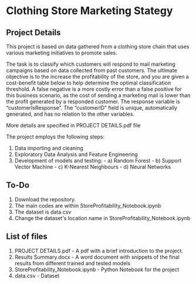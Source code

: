 # Clothing Store Marketing Stategy

## Project Details
This project is based on data gathered from a clothing store chain that uses various marketing initiatives to promote sales. 

The task is to classify which customers will respond to mail marketing campaigns based on data collected from past customers. The ultimate objective is to the increase the profitability of the store, and you are given a cost-benefit table below to help determine the optimal classification threshold. A false negative is a more costly error than a false positive for this business scenario, as the cost of sending a marketing mail is lower than the profit generated by a responded customer. The response variable is “customerIsResponse”. The “customerID” field is unique, automatically generated, and has no relation to the other variables. 

More details are specified in PROJECT DETAILS.pdf file

The project employs the following steps:
1) Data importing and cleaning
2) Exploratory Data Analysis and Feature Engineering
3) Development of models and testing:
       - a) Random Forest
       - b) Support Vector Machine
       - c) K-Nearest Neighbours
       - d) Neural Networks 

## To-Do
1) Download the repository. 
2) The main codes are within StoreProfitability_Notebook.ipynb
3) The dataset is data.csv
4) Change the dataset's location name in StoreProfitability_Notebook.ipynb

## List of files
1) PROJECT DETAILS.pdf - A pdf with a brief introduction to the project. 
2) Results Summary.docx - A word document with snippets of the final results from different trained and tested models
3) StoreProfitability_Notebook.ipynb - Python Notebook for the project
4) data.csv - Dataset

